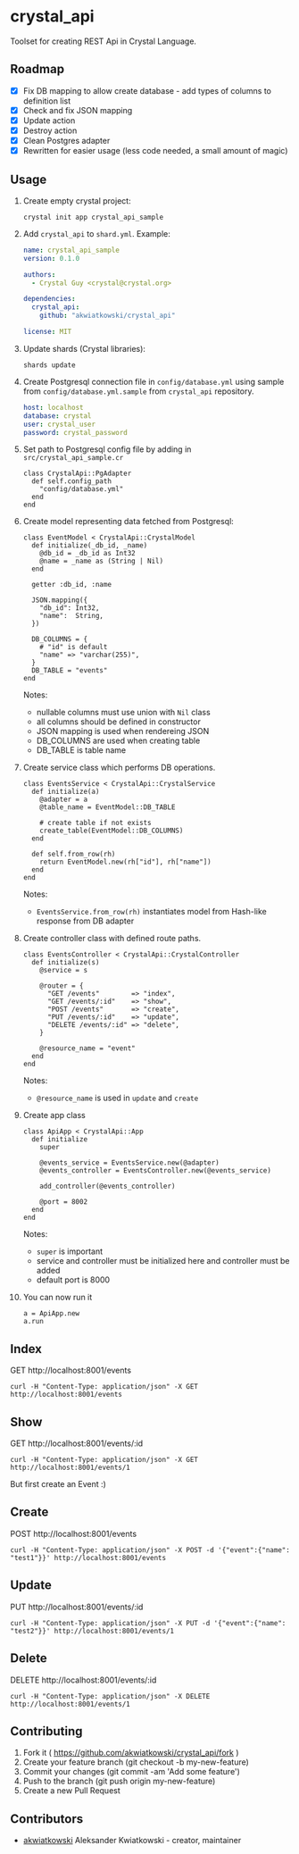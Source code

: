 # crystal_api

Toolset for creating REST Api in Crystal Language.

## Roadmap

- [x] Fix DB mapping to allow create database - add types of columns to definition list
- [x] Check and fix JSON mapping
- [x] Update action
- [x] Destroy action
- [x] Clean Postgres adapter
- [x] Rewritten for easier usage (less code needed, a small amount of magic)

## Usage

1. Create empty crystal project:

    `crystal init app crystal_api_sample`

2. Add `crystal_api` to `shard.yml`. Example:

    ```Yaml
    name: crystal_api_sample
    version: 0.1.0

    authors:
      - Crystal Guy <crystal@crystal.org>

    dependencies:
      crystal_api:
        github: "akwiatkowski/crystal_api"

    license: MIT
    ```

3. Update shards (Crystal libraries):

   `shards update`

4. Create Postgresql connection file in `config/database.yml` using sample
   from `config/database.yml.sample` from `crystal_api` repository.

    ```Yaml
    host: localhost
    database: crystal
    user: crystal_user
    password: crystal_password
    ```   

5. Set path to Postgresql config file by adding in `src/crystal_api_sample.cr`

    ```Crystal
    class CrystalApi::PgAdapter
      def self.config_path
        "config/database.yml"
      end
    end
    ```

6. Create model representing data fetched from Postgresql:

    ```Crystal
    class EventModel < CrystalApi::CrystalModel
      def initialize(_db_id, _name)
        @db_id = _db_id as Int32
        @name = _name as (String | Nil)
      end

      getter :db_id, :name

      JSON.mapping({
        "db_id": Int32,
        "name":  String,
      })

      DB_COLUMNS = {
        # "id" is default
        "name" => "varchar(255)",
      }
      DB_TABLE = "events"
    end
    ```

    Notes:

    * nullable columns must use union with `Nil` class
    * all columns should be defined in constructor
    * JSON mapping is used when rendereing JSON
    * DB_COLUMNS are used when creating table
    * DB_TABLE is table name

7. Create service class which performs DB operations.

    ```Crystal
    class EventsService < CrystalApi::CrystalService
      def initialize(a)
        @adapter = a
        @table_name = EventModel::DB_TABLE

        # create table if not exists
        create_table(EventModel::DB_COLUMNS)
      end

      def self.from_row(rh)
        return EventModel.new(rh["id"], rh["name"])
      end
    end
    ```

    Notes:

    * `EventsService.from_row(rh)` instantiates model from Hash-like
      response from DB adapter

8. Create controller class with defined route paths.

    ```Crystal
    class EventsController < CrystalApi::CrystalController
      def initialize(s)
        @service = s

        @router = {
          "GET /events"        => "index",
          "GET /events/:id"    => "show",
          "POST /events"       => "create",
          "PUT /events/:id"    => "update",
          "DELETE /events/:id" => "delete",
        }

        @resource_name = "event"
      end
    end
    ```

    Notes:

    * `@resource_name` is used in `update` and `create`

9. Create app class

    ```Crystal
    class ApiApp < CrystalApi::App
      def initialize
        super

        @events_service = EventsService.new(@adapter)
        @events_controller = EventsController.new(@events_service)

        add_controller(@events_controller)

        @port = 8002
      end
    end
    ```

    Notes:

    * `super` is important
    * service and controller must be initialized here and controller must be added
    * default port is 8000  

10. You can now run it

    ```Crystal
    a = ApiApp.new
    a.run
    ```

## Index

GET http://localhost:8001/events

```
curl -H "Content-Type: application/json" -X GET http://localhost:8001/events
```

## Show

GET http://localhost:8001/events/:id

```
curl -H "Content-Type: application/json" -X GET http://localhost:8001/events/1
```

But first create an Event :)

## Create

POST http://localhost:8001/events

```
curl -H "Content-Type: application/json" -X POST -d '{"event":{"name": "test1"}}' http://localhost:8001/events
```

## Update

PUT http://localhost:8001/events/:id

```
curl -H "Content-Type: application/json" -X PUT -d '{"event":{"name": "test2"}}' http://localhost:8001/events/1
```

## Delete

DELETE http://localhost:8001/events/:id

```
curl -H "Content-Type: application/json" -X DELETE http://localhost:8001/events/1
```


## Contributing

1. Fork it ( https://github.com/akwiatkowski/crystal_api/fork )
2. Create your feature branch (git checkout -b my-new-feature)
3. Commit your changes (git commit -am 'Add some feature')
4. Push to the branch (git push origin my-new-feature)
5. Create a new Pull Request

## Contributors

- [akwiatkowski](https://github.com/akwiatkowski) Aleksander Kwiatkowski - creator, maintainer
